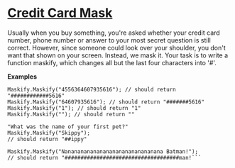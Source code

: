 
# [Credit Card Mask](https://www.codewars.com/kata/5412509bd436bd33920011bc)
Usually when you buy something, you're asked whether your credit card number, phone number or answer to your most secret question is still correct. However, since someone could look over your shoulder, you don't want that shown on your screen. Instead, we mask it. Your task is to write a function maskify, which changes all but the last four characters into '#'.

**Examples**
```
Maskify.Maskify("4556364607935616"); // should return "############5616"
Maskify.Maskify("64607935616"); // should return "#######5616"
Maskify.Maskify("1"); // should return "1"
Maskify.Maskify(""); // should return ""

"What was the name of your first pet?"
Maskify.Maskify("Skippy");
// should return "##ippy"

Maskify.Maskify("Nananananananananananananananana Batman!");
// should return "####################################man!```
